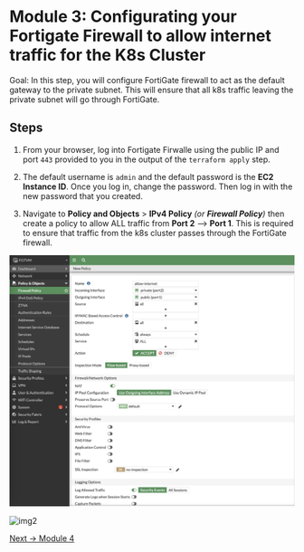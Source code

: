 # Module 3: Configurating your Fortigate Firewall to allow internet traffic for the K8s Cluster

Goal: In this step, you will configure FortiGate firewall to act as the default gateway to the private subnet. This will ensure that all k8s traffic leaving the private subnet will go through FortiGate.

## Steps

1. From your browser, log into Fortigate Firwalle using the public IP and port `443` provided to you in the output of the `terraform apply` step.

2. The default username is `admin` and the default password is the **EC2 Instance ID**. Once you log in, change the password. Then log in with the new password that you created.

3. Navigate to **Policy and Objects** > **IPv4 Policy** *(or __Firewall Policy__)* then create a policy to allow ALL traffic from **Port 2** --> **Port 1**. This is required to ensure that traffic from the k8s cluster passes through the FortiGate firewall.

![img1](../img/fortigate_policy_v2.png)

![img2](../img/firewall_policy.png)

[Next -> Module 4](./modules/accessing-your-k8s-nodes.md)